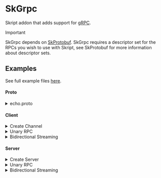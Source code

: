 # SkGrpc
Skript addon that adds support for [gRPC](https://grpc.io/).

> [!IMPORTANT]
> SkGrpc depends on [SkProtobuf](https://github.com/OfficialDonut/SkProtobuf). SkGrpc requires a descriptor set for the RPCs you wish to use with Skript, see SkProtobuf for more information about descriptor sets.

## Examples
See full example files [here](examples).

#### Proto
<details>
<summary>echo.proto</summary>
<pre>
syntax = "proto3";<br>
message EchoRequest {
  string message = 1;
}<br>
message EchoResponse {
  string message = 1;
}<br>
service EchoService {
  rpc Echo(EchoRequest) returns (EchoResponse) {}
  rpc EchoStream(stream EchoRequest) returns (stream EchoResponse) {}
}
</pre>
</details>

#### Client
<details>
<summary>Create Channel</summary>
<pre>
on load:
    if {channel} is set:
        shutdown grpc channel {channel}<br>
    set {_creds} to insecure channel credentials
    grpc channel {channel}:
        host: "localhost"
        port: 60123
        credentials: {_creds}
</pre>
</details>

<details>
<summary>Unary RPC</summary>
<pre>
command /grpcecho &lt;string&gt;:
    trigger:
        # build request
        set {_builder} to new builder for proto "EchoRequest"
        set proto field "message" in {_builder} to arg-1
        set {_request} to proto from builder {_builder}<br>
        # send request
        set {_response} to response of rpc "Echo" for {_request} using {channel}
        send "Client received response message: %value of proto field "message" in {_response}%"
</pre>
</details>

<details>
<summary>Bidirectional Streaming</summary>
<pre>
command /grpcechostream &lt;string&gt;:
    trigger:
        # start async rpc
        set {_sender} to command sender
        set {_stream} to new rpc request stream
        async rpc "EchoStream" for request stream {_stream} using {channel}:
            on next:
                set {_message} to value of proto field "message" in event-protobufmessage
                send "Client received response message: %{_message}%" to {_sender}
            on error:
                send "Client received error: %event-grpcstatus's code% - %event-grpcstatus's description%" to {_sender}
            on complete:
                send "Client finished receiving responses." to {_sender}<br>
        # send requests
        loop arg-1 split at " ":
            set {_builder} to new builder for proto "EchoRequest"
            set proto field "message" in {_builder} to loop-value
            send proto from builder {_builder} on rpc stream {_stream}<br>
        # tell the server we're done sending requests
        complete rpc stream {_stream}
</pre>
</details>

#### Server
<details>
<summary>Create Server</summary>
<pre>
on load:
    if {server} is set:
        shutdown grpc server {server}<br>
    set {_creds} to insecure server credentials
    grpc server {server} with services "EchoService":
        port: 60123
        credentials: {_creds}<br>
    setupEchoHandler({server})
    setupEchoStreamHandler({server})
    start grpc server {server}
</pre>
</details>

<details>
<summary>Unary RPC</summary>
<pre>
function setupEchoHandler(server: grpcserver):
    rpc "Echo" handler for {_server}:
        response:
            set {_message} to value of proto field "message" in event-protobufmessage
            broadcast "Server received request message: %{_message}%"<br>
            # send response
            set {_response} to new builder for proto "EchoResponse"
            set proto field "message" in {_response} to {_message}
            return rpc response proto from builder {_response}
</pre>
</details>

<details>
<summary>Bidirectional Streaming</summary>
<pre>
function setupEchoStreamHandler(server: grpcserver):
    rpc "EchoStream" handler for {_server}:
        on connect:
            # store the stream for sending responses
            set {_stream} to event-grpcstream
        on next:
            set {_message} to value of proto field "message" in event-protobufmessage
            broadcast "Server received request message: %{_message}%"<br>
            # send response
            set {_response} to new builder for proto "EchoResponse"
            set proto field "message" in {_response} to {_message}
            send proto from builder {_response} on rpc stream {_stream}
        on error:
            broadcast "Server received error: %event-grpcstatus's code% - %event-grpcstatus's description%"
        on complete:
            broadcast "Server finished receiving requests."
            # tell the client we're done sending responses
            complete rpc stream {_stream}
</pre>
</details>
